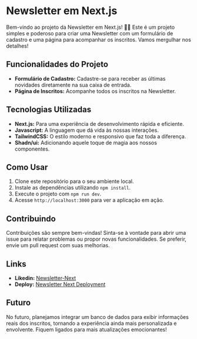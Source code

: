 # Newsletter em Next.js

Bem-vindo ao projeto da Newsletter em Next.js! 📩✨ Este é um projeto simples e poderoso para criar uma Newsletter com um formulário de cadastro e uma página para acompanhar os inscritos. Vamos mergulhar nos detalhes!

## Funcionalidades do Projeto
- **Formulário de Cadastro:** Cadastre-se para receber as últimas novidades diretamente na sua caixa de entrada.
- **Página de Inscritos:** Acompanhe todos os inscritos na Newsletter.

## Tecnologias Utilizadas
- **Next.js:** Para uma experiência de desenvolvimento rápida e eficiente.
- **Javascript:** A linguagem que dá vida às nossas interações.
- **TailwindCSS:** O estilo moderno e responsivo que faz toda a diferença.
- **Shadn/ui:** Adicionando aquele toque de magia aos nossos componentes.

## Como Usar
1. Clone este repositório para o seu ambiente local.
2. Instale as dependências utilizando `npm install`.
3. Execute o projeto com `npm run dev`.
4. Acesse `http://localhost:3000` para ver a aplicação em ação.

## Contribuindo
Contribuições são sempre bem-vindas! Sinta-se à vontade para abrir uma issue para relatar problemas ou propor novas funcionalidades. Se preferir, envie um pull request com suas melhorias.

## Links
- **Likedin:** [Newsletter-Next](https://www.linkedin.com/in/anthony-matheus/)
- **Deploy:** [Newsletter Next Deployment](https://newsletter-next-zeta.vercel.app/)

## Futuro
No futuro, planejamos integrar um banco de dados para exibir informações reais dos inscritos, tornando a experiência ainda mais personalizada e envolvente. Fiquem ligados para mais atualizações emocionantes!

